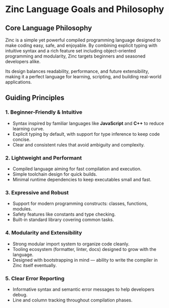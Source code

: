 # Zinc Language Goals and Philosophy

## Core Language Philosophy

Zinc is a simple yet powerful compiled programming language designed to make coding easy, safe, and enjoyable. By combining explicit typing with intuitive syntax and a rich feature set including object-oriented programming and modularity, Zinc targets beginners and seasoned developers alike.

Its design balances readability, performance, and future extensibility, making it a perfect language for learning, scripting, and building real-world applications.

## Guiding Principles

### 1. Beginner-Friendly & Intuitive
- Syntax inspired by familiar languages like **JavaScript** and **C++** to reduce learning curve.
- Explicit typing by default, with support for type inference to keep code concise.
- Clear and consistent rules that avoid ambiguity and complexity.

### 2. Lightweight and Performant
- Compiled language aiming for fast compilation and execution.
- Simple toolchain design for quick builds.
- Minimal runtime dependencies to keep executables small and fast.

### 3. Expressive and Robust
- Support for modern programming constructs: classes, functions, modules.
- Safety features like constants and type checking.
- Built-in standard library covering common tasks.

### 4. Modularity and Extensibility
- Strong modular import system to organize code cleanly.
- Tooling ecosystem (formatter, linter, docs) designed to grow with the language.
- Designed with bootstrapping in mind — ability to write the compiler in Zinc itself eventually.

### 5. Clear Error Reporting
- Informative syntax and semantic error messages to help developers debug.
- Line and column tracking throughout compilation phases.

